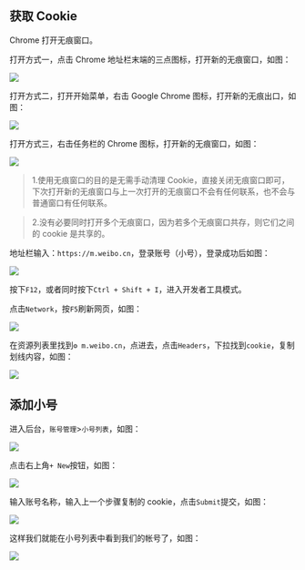 ## 获取 Cookie

Chrome 打开无痕窗口。

打开方式一，点击 Chrome 地址栏末端的三点图标，打开新的无痕窗口，如图：

![](https://p.pstatp.com/origin/1373500019341fc327d3a)

打开方式二，打开开始菜单，右击 Google Chrome 图标，打开新的无痕出口，如图：

![](https://p.pstatp.com/origin/ff3b000324d4b9b92dbc)

打开方式三，右击任务栏的 Chrome 图标，打开新的无痕窗口，如图：

![](https://p.pstatp.com/origin/fe8600031039938a249b)

> 1.使用无痕窗口的目的是无需手动清理 Cookie，直接关闭无痕窗口即可，下次打开新的无痕窗口与上一次打开的无痕窗口不会有任何联系，也不会与普通窗口有任何联系。

> 2.没有必要同时打开多个无痕窗口，因为若多个无痕窗口共存，则它们之间的 cookie 是共享的。

地址栏输入：`https://m.weibo.cn`，登录账号（小号），登录成功后如图：

![](https://p.pstatp.com/origin/fe82000244ac40399f8e)

按下`F12`，或者同时按下`Ctrl + Shift + I`，进入开发者工具模式。

点击`Network`，按`F5`刷新网页，如图：

![](https://p.pstatp.com/origin/1380f00027b077d532fde)

在资源列表里找到`⚙ m.weibo.cn`，点进去，点击`Headers`，下拉找到`cookie`，复制划线内容，如图：

![](https://p.pstatp.com/origin/1384f00004cb4c05b6a54)

## 添加小号

进入后台，`账号管理`>`小号列表`，如图：

![](https://p.pstatp.com/origin/137f800011315ff2b93f2)

点击右上角`+ New`按钮，如图：

![](https://p.pstatp.com/origin/138590000610fb5a1869f)

输入账号名称，输入上一个步骤复制的 cookie，点击`Submit`提交，如图：

![](https://p.pstatp.com/origin/137240001803f0a455f0a)

这样我们就能在小号列表中看到我们的帐号了，如图：

![](https://p.pstatp.com/origin/ff8300028c56425842b8)
